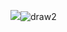![](draw2.png)![draw2](https://user-images.githubusercontent.com/82360189/115333496-56682c00-a1cc-11eb-9a98-86ada49d85df.png)

